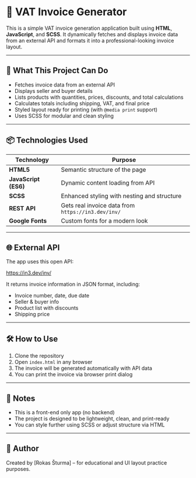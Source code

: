 # 🧾 VAT Invoice Generator

This is a simple VAT invoice generation application built using **HTML**, **JavaScript**, and **SCSS**. It dynamically fetches and displays invoice data from an external API and formats it into a professional-looking invoice layout.

---

## 🚀 What This Project Can Do

- Fetches invoice data from an external API
- Displays seller and buyer details
- Lists products with quantities, prices, discounts, and total calculations
- Calculates totals including shipping, VAT, and final price
- Styled layout ready for printing (with `@media print` support)
- Uses SCSS for modular and clean styling

---

## 📦 Technologies Used

| Technology | Purpose |
|------------|---------|
| **HTML5**  | Semantic structure of the page |
| **JavaScript (ES6)** | Dynamic content loading from API |
| **SCSS**   | Enhanced styling with nesting and structure |
| **REST API** | Gets real invoice data from `https://in3.dev/inv/` |
| **Google Fonts** | Custom fonts for a modern look |

---

## 🌐 External API

The app uses this open API:

https://in3.dev/inv/

It returns invoice information in JSON format, including:
- Invoice number, date, due date
- Seller & buyer info
- Product list with discounts
- Shipping price

---
## 🛠️ How to Use

1. Clone the repository
2. Open `index.html` in any browser
3. The invoice will be generated automatically with API data
4. You can print the invoice via browser print dialog

---
## 📌 Notes

- This is a front-end only app (no backend)
- The project is designed to be lightweight, clean, and print-ready
- You can style further using SCSS or adjust structure via HTML

---

## 👤 Author

Created by [Rokas Šturma] – for educational and UI layout practice purposes.


